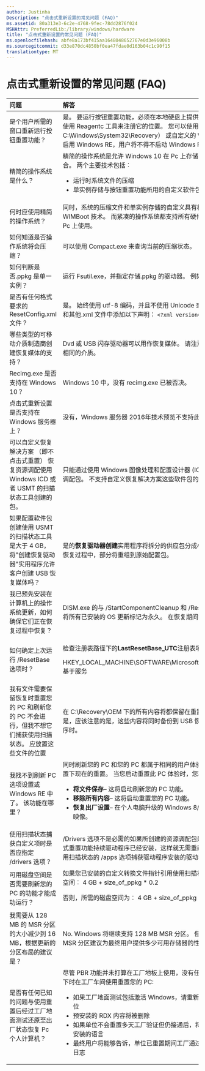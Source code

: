 ```yaml
---
author: Justinha
Description: "点击式重新设置的常见问题 (FAQ)"
ms.assetid: 80a313e3-6c2e-4768-9fec-78dd2876f024
MSHAttr: PreferredLib:/library/windows/hardware
title: "点击式重新设置的常见问题 (FAQ)"
ms.openlocfilehash: abfe8a173bf415aa1648048652767e0d3e96008b
ms.sourcegitcommit: d33e870dc4850bf0ea47fdae0d163b04c1c90f15
translationtype: MT
---
```

# <a name="push-button-reset-frequently-asked-questions-faq"></a>点击式重新设置的常见问题 (FAQ)


<table>
<colgroup>
<col width="50%" />
<col width="50%" />
</colgroup>
<thead>
<tr class="header">
<th align="left">问题</th>
<th align="left">解答</th>
</tr>
</thead>
<tbody>
<tr class="odd">
<td align="left">是个用户所需的窗口重新运行按钮重置功能？</td>
<td align="left">是。 要运行按钮重置功能，必须在本地硬盘上提供 Windows RE 启动映像 (Winre.wim) 并使用 Reagentc 工具来注册它的位置。 您可以使用默认的 Winre.wim （网址 C:\Windows\System32\Recovery） 或自定义的 Winre.wim 图像。 如果在本地硬盘上未启用 Windows RE，用户将不得不启动 Windows RE 从媒体访问按钮重置功能。</td>
</tr>
<tr class="even">
<td align="left">精简的操作系统是什么？</td>
<td align="left">精简的操作系统是允许 Windows 10 在 Pc 上存储容量为 16GB 低与要部署的功能的集合。 两个主要技术包括︰
<ul>
<li>运行时系统文件的压缩</li>
<li>单实例存储与按钮重置功能所用的自定义软件包的安装自定义项的</li>
</ul></td>
</tr>
<tr class="odd">
<td align="left">何时应使用精简的操作系统？</td>
<td align="left">同时，系统的压缩文件和单实例存储的自定义具有相同特征作为从 Windows 8.1 的 WIMBoot 技术。 而紧凑的操作系统都支持所有硬件配置，它只被推荐基于闪存的存储在 Pc 上使用。</td>
</tr>
<tr class="even">
<td align="left">如何知道是否操作系统将会压缩？</td>
<td align="left">可以使用 Compact.exe 来查询当前的压缩状态。</td>
</tr>
<tr class="odd">
<td align="left">如何判断是否.ppkg 是单一实例？</td>
<td align="left">运行 Fsutil.exe，并指定存储.ppkg 的驱动器。 例如︰ <code>fsutil.exe wim enumwims c:</code></td>
</tr>
<tr class="even">
<td align="left">是否有任何格式要求的 ResetConfig.xml 文件？</td>
<td align="left">是。 始终使用 utf-8 编码，并且不使用 Unicode 或 ANSI。 在 ResetConfig.xml 文件中，和其他.xml 文件中添加以下声明︰ <code>&lt;?xml version=&quot;1.0&quot; encoding=&quot;utf-8&quot;?&gt;</code>。</td>
</tr>
<tr class="odd">
<td align="left">哪些类型的可移动介质制造商创建恢复媒体的支持？</td>
<td align="left">Dvd 或 USB 闪存驱动器可以用作恢复媒体。 请注意，按钮重置功能要求所有恢复资源位于相同的介质。</td>
</tr>
<tr class="even">
<td align="left">Recimg.exe 是否支持在 Windows 10？</td>
<td align="left">Windows 10 中，没有 recimg.exe 已被否决。</td>
</tr>
<tr class="odd">
<td align="left">点击式重新设置是否支持在 Windows 服务器上？</td>
<td align="left">没有，Windows 服务器 2016年技术预览不支持此功能。</td>
</tr>
<tr class="even">
<td align="left">可以自定义恢复解决方案 （即不点击式重置） 恢复资源调配使用 Windows ICD 或者 USMT 的扫描状态工具创建的包。</td>
<td align="left">只能通过使用 Windows 图像处理和配置设计器 (ICD) 创建的按钮重置或部署媒体应用资源调配包。 不支持自定义恢复解决方案这些软件包的应用。</td>
</tr>
<tr class="odd">
<td align="left">如果配置软件包创建使用 USMT 的扫描状态工具是大于 4 GB，将"创建恢复驱动器"实用程序允许客户创建 USB 恢复媒体吗？</td>
<td align="left">是的<strong>恢复驱动器创建</strong>实用程序将拆分的供应包分成小块之前将其复制到 USB 闪存驱动器。 恢复过程中，部分将重组到原始配置包。</td>
</tr>
<tr class="even">
<td align="left">我已预先安装在计算机上的操作系统更新，如何确保它们正在恢复过程中恢复？</td>
<td align="left">DISM.exe 的与 /StartComponentCleanup 和 /ResetBase 选项的 /Cleanup-Image 命令将所有已安装的 OS 更新标记为永久。 在恢复期间始终还原永久更新。</td>
</tr>
<tr class="odd">
<td align="left">如何确定上次运行 /ResetBase 选项时？</td>
<td align="left"><p>检查注册表路径下的<strong>LastResetBase_UTC</strong>注册表项︰</p>
<p>HKEY_LOCAL_MACHINE\SOFTWARE\Microsoft\Windows\CurrentVersion\Component 基于服务</p></td>
</tr>
<tr class="even">
<td align="left">我有文件需要保留恢复时重置您的 PC 和刷新您的 PC 不会进行，但我不想它们捕获使用扫描状态。 应放置这些文件的位置</td>
<td align="left">在 C:\Recovery\OEM 下的所有内容将都保留在重置期间修改您的 PC 和刷新您的 PC。 但是，应该注意的是，这些内容将同时备份到 USB 恢复媒体使用创建的恢复驱动器的实用程序时。</td>
</tr>
<tr class="odd">
<td align="left">我找不到刷新 PC 选项设置或 Windows RE 中了。 该功能在哪里？</td>
<td align="left">同时刷新您的 PC 和您的 PC 都属于相同的用户体验，重置此 PC 选项和 Windows RE 中设置下现在的重置。 当您启动重置此 PC 体验时，您将看到其他选项︰
<ul>
<li><strong>将文件保存</strong>– 这将启动刷新您的 PC 功能。</li>
<li><strong>移除所有内容</strong>– 这将启动重置您的 PC 功能。</li>
<li><strong>恢复出厂设置</strong>– 在个人电脑升级的 Windows 8/8.1，这将启动工厂恢复使用现有的恢复映像。</li>
</ul></td>
</tr>
<tr class="even">
<td align="left">使用扫描状态捕获自定义项时是否应指定 /drivers 选项？</td>
<td align="left">/Drivers 选项不是必需的如果所创建的资源调配包是要用于按钮重置功能。 依靠以点击方式重置功能持续驱动程序已经安装，这样就无需重新应用工厂预安装驱动程序。 注意︰ 使用扫描状态的 /apps 选项捕获驱动程序安装的驱动程序 INF 包的小程序。</td>
</tr>
<tr class="odd">
<td align="left">可用磁盘空间是否需要刷新您的 PC 的功能才能成功运行？</td>
<td align="left">如果您已安装的自定义转换文件指针引用使用扫描状态创建的自定义软件包，则所需的磁盘空间︰ 4 GB + size_of_ppkg * 0.2
<p>否则，所需的磁盘空间为︰ 4 GB + size_of_ppkg * 2</p></td>
</tr>
<tr class="even">
<td align="left">我需要从 128 MB 的 MSR 分区的大小减少到 16 MB，根据更新的分区布局的建议是？</td>
<td align="left">No. Windows 将继续支持 128 MB MSR 分区。 但是，在 Pc 上存储容量有限，16 MB MSR 分区建议为最终用户提供多少可用存储器的性能越好。</td>
</tr>
<tr class="odd">
<td align="left">是否有任何已知的问题与使用重置后经过工厂地面测试还原至出厂状态恢复 Pc 个人计算机？</td>
<td align="left">尽管 PBR 功能并未打算在工厂地板上使用，没有任何技术限制，这将使它。 但是，记住以下时在工厂车间使用重置您的 PC:
<ul>
<li>如果工厂地面测试包括激活 Windows，请重新设置您的 PC 不还原回非激活状态的单位</li>
<li>预安装的 RDX 内容将被删除</li>
<li>如果单位不会重置多天工厂验证但仍接通后，将在维护期间删除除在 OOBE 期间选择预安装的语言</li>
<li>最终用户将能够告诉，单位已重置期间工厂通过寻找下 C:\Windows\Logs\PBR 的 PBR 日志</li>
</ul></td>
</tr>
</tbody>
</table>

 

 

 





